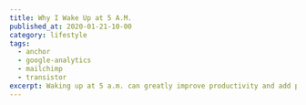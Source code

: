 ```yaml
---
title: Why I Wake Up at 5 A.M.
published_at: 2020-01-21-10-00
category: lifestyle
tags:
  - anchor
  - google-analytics
  - mailchimp
  - transistor
excerpt: Waking up at 5 a.m. can greatly improve productivity and add precious hours back in your day, but only if done correctly.
---
```

